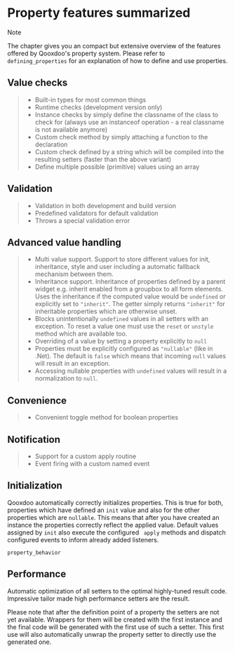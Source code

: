 # Property features summarized

<div class="note">

<div class="admonition-title">

Note

</div>

The chapter gives you an compact but extensive overview of the
features offered by Qooxdoo's property system. Please refer to `
defining_properties` for an explanation of how to define and use
properties.

</div>

## Value checks

> -   Built-in types for most common things
> -   Runtime checks (development version only)
> -   Instance checks by simply define the classname of the class to check
>     for (always use an instanceof operation - a real classname is not
>     available anymore)
> -   Custom check method by simply attaching a function to the declaration
> -   Custom check defined by a string which will be compiled into the
>     resulting setters (faster than the above variant)
> -   Define multiple possible (primitive) values using an array

## Validation

> -   Validation in both development and build version
> -   Predefined validators for default validation
> -   Throws a special validation error

## Advanced value handling

> -   Multi value support. Support to store different values for init,
>     inheritance, style and user including a automatic fallback mechanism
>     between them.
> -   Inheritance support. Inheritance of properties defined by a parent
>     widget e.g. inherit enabled from a groupbox to all form elements. Uses
>     the inheritance if the computed value would be `undefined` or
>     explicitly set to `"inherit"`. The getter simply returns `"inherit"`
>     for inheritable properties which are otherwise unset.
> -   Blocks unintentionally `undefined` values in all setters with an
>     exception. To reset a value one must use the `reset` or `unstyle`
>     method which are available too.
> -   Overriding of a value by setting a property explicitly to `null`
> -   Properties must be explicitly configured as `"nullable"` (like in
>     .Net). The default is `false` which means that incoming `null` values
>     will result in an exception.
> -   Accessing nullable properties with `undefined` values will result in a
>     normalization to `null`.

## Convenience

> -   Convenient toggle method for boolean properties

## Notification

> -   Support for a custom apply routine
> -   Event firing with a custom named event

## Initialization

Qooxdoo automatically correctly initializes properties. This is true
for both, properties which have defined an `init` value and also for
the other properties which are `nullable`. This means that after you
have created an instance the properties correctly reflect the applied
value. Default values assigned by `init` also execute the configured `
apply` methods and dispatch configured events to inform already added
listeners.

`property_behavior`

## Performance

Automatic optimization of all setters to the optimal highly-tuned
result code. Impressive tailor made high performance setters are the
result.

Please note that after the definition point of a property the setters
are not yet available. Wrappers for them will be created with the
first instance and the final code will be generated with the first use
of such a setter. This first use will also automatically unwrap the
property setter to directly use the generated one.
